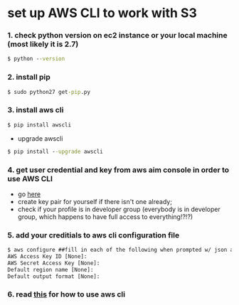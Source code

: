 # set up AWS CLI to work with S3

### 1. check python version on ec2 instance or your local machine (most likely it is 2.7)
```cmd
$ python --version
```

### 2. install pip
```cmd
$ sudo python27 get-pip.py
```

### 3. install aws cli
```cmd
$ pip install awscli
```
- upgrade awscli
```cmd
$ pip install --upgrade awscli
```

### 4. get user credential and key from aws aim console in order to use AWS CLI
- go [here](https://console.aws.amazon.com/iam/)
- create key pair for yourself if there isn't one already;
- check if your profile is in developer group (everybody is in developer group, which happens to have full access to everything!?!?) 

### 5. add your creditials to aws cli configuration file
```cmd
$ aws configure ##fill in each of the following when prompted w/ json as output
AWS Access Key ID [None]:
AWS Secret Access Key [None]:
Default region name [None]:
Default output format [None]:
```

### 6. read [this](http://docs.aws.amazon.com/cli/latest/userguide/using-s3-commands.html) for how to use aws cli

